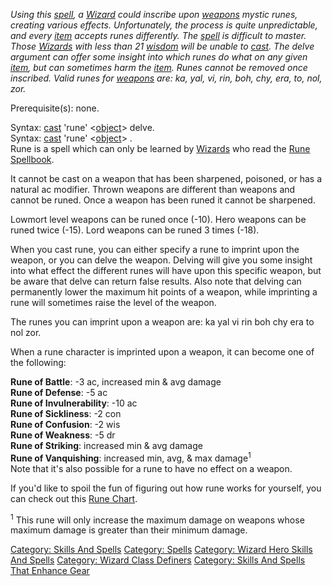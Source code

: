 *Using this [spell](:Category:_Spells "wikilink"), a
[Wizard](:Category:_Wizards "wikilink") could inscribe upon
[weapons](:Category:_Weapons "wikilink") mystic runes, creating various
effects. Unfortunately, the process is quite unpredictable, and every
[item](:Category:_Objects "wikilink") accepts runes differently. The
[spell](:Category:_Spells "wikilink") is difficult to master. Those
[Wizards](:Category:_Wizards "wikilink") with less than 21
[wisdom](Wisdom "wikilink") will be unable to [cast](Cast "wikilink").
The delve argument can offer some insight into which runes do what on
any given [item](:Category:_Objects "wikilink"), but can sometimes harm
the [item](:Category:_Objects "wikilink"). Runes cannot be removed once
inscribed. Valid runes for [weapons](:Category:_Weapons "wikilink") are:
ka, yal, vi, rin, boh, chy, era, to, nol, zor.*

Prerequisite(s): none.

Syntax: [cast](Cast "wikilink") 'rune'
\<[object](:Category:_Objects "wikilink")\> delve.  
Syntax: [cast](Cast "wikilink") 'rune'
\<[object](:Category:_Objects "wikilink")\> <rune>.  
Rune is a spell which can only be learned by
[Wizards](:Category:Wizards "wikilink") who read the [Rune
Spellbook](Rune_Spellbook "wikilink").

It cannot be cast on a weapon that has been sharpened, poisoned, or has
a natural ac modifier. Thrown weapons are different than weapons and
cannot be runed. Once a weapon has been runed it cannot be sharpened.

Lowmort level weapons can be runed once (-10). Hero weapons can be runed
twice (-15). Lord weapons can be runed 3 times (-18).

When you cast rune, you can either specify a rune to imprint upon the
weapon, or you can delve the weapon. Delving will give you some insight
into what effect the different runes will have upon this specific
weapon, but be aware that delve can return false results. Also note that
delving can permanently lower the maximum hit points of a weapon, while
imprinting a rune will sometimes raise the level of the weapon.

The runes you can imprint upon a weapon are: ka yal vi rin boh chy era
to nol zor.

When a rune character is imprinted upon a weapon, it can become one of
the following:

**Rune of Battle**: -3 ac, increased min & avg damage  
**Rune of Defense**: -5 ac  
**Rune of Invulnerability**: -10 ac  
**Rune of Sickliness**: -2 con  
**Rune of Confusion**: -2 wis  
**Rune of Weakness**: -5 dr  
**Rune of Striking**: increased min & avg damage  
**Rune of Vanquishing**: increased min, avg, & max damage<sup>1</sup>  
Note that it's also possible for a rune to have no effect on a weapon.

If you'd like to spoil the fun of figuring out how rune works for
yourself, you can check out this [Rune Chart](Rune_Chart "wikilink").

<sup>1</sup> This rune will only increase the maximum damage on weapons
whose maximum damage is greater than their minimum damage.

[Category: Skills And Spells](Category:_Skills_And_Spells "wikilink")
[Category: Spells](Category:_Spells "wikilink") [Category: Wizard Hero
Skills And Spells](Category:_Wizard_Hero_Skills_And_Spells "wikilink")
[Category: Wizard Class
Definers](Category:_Wizard_Class_Definers "wikilink") [Category: Skills
And Spells That Enhance
Gear](Category:_Skills_And_Spells_That_Enhance_Gear "wikilink")
